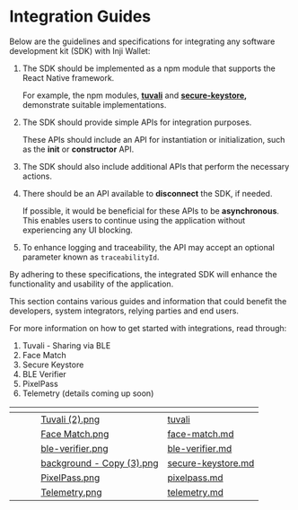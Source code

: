# Integration Guides

Below are the guidelines and specifications for integrating any software development kit (SDK) with Inji Wallet:

1.  The SDK should be implemented as a npm module that supports the React Native framework.

    For example, the npm modules, [**tuvali**](https://www.npmjs.com/package/@mosip/tuvali) and [**secure-keystore**](https://www.npmjs.com/package/@mosip/secure-keystore)**,** demonstrate suitable implementations.
2.  The SDK should provide simple APIs for integration purposes.

    These APIs should include an API for instantiation or initialization, such as the **init** or **constructor** API.
3. The SDK should also include additional APIs that perform the necessary actions.
4.  There should be an API available to **disconnect** the SDK, if needed.

    If possible, it would be beneficial for these APIs to be **asynchronous**. This enables users to continue using the application without experiencing any UI blocking.
5. To enhance logging and traceability, the API may accept an optional parameter known as `traceabilityId`.

By adhering to these specifications, the integrated SDK will enhance the functionality and usability of the application.

This section contains various guides and information that could benefit the developers, system integrators, relying parties and end users.

For more information on how to get started with integrations, read through:

1. Tuvali - Sharing via BLE
2. Face Match
3. Secure Keystore
4. BLE Verifier
5. PixelPass
6. Telemetry (details coming up soon)

<table data-view="cards"><thead><tr><th></th><th></th><th></th><th data-hidden data-card-cover data-type="files"></th><th data-hidden data-card-target data-type="content-ref"></th></tr></thead><tbody><tr><td></td><td></td><td></td><td><a href="../../../../.gitbook/assets/Tuvali (2).png">Tuvali (2).png</a></td><td><a href="tuvali/">tuvali</a></td></tr><tr><td></td><td></td><td></td><td><a href="../../../../.gitbook/assets/Face Match.png">Face Match.png</a></td><td><a href="face-match.md">face-match.md</a></td></tr><tr><td></td><td></td><td></td><td><a href="../../../../.gitbook/assets/ble-verifier.png">ble-verifier.png</a></td><td><a href="ble-verifier.md">ble-verifier.md</a></td></tr><tr><td></td><td></td><td></td><td><a href="../../../../.gitbook/assets/background - Copy (3).png">background - Copy (3).png</a></td><td><a href="secure-keystore.md">secure-keystore.md</a></td></tr><tr><td></td><td></td><td></td><td><a href="../../../../.gitbook/assets/PixelPass.png">PixelPass.png</a></td><td><a href="pixelpass.md">pixelpass.md</a></td></tr><tr><td></td><td></td><td></td><td><a href="../../../../.gitbook/assets/Telemetry.png">Telemetry.png</a></td><td><a href="telemetry.md">telemetry.md</a></td></tr></tbody></table>
